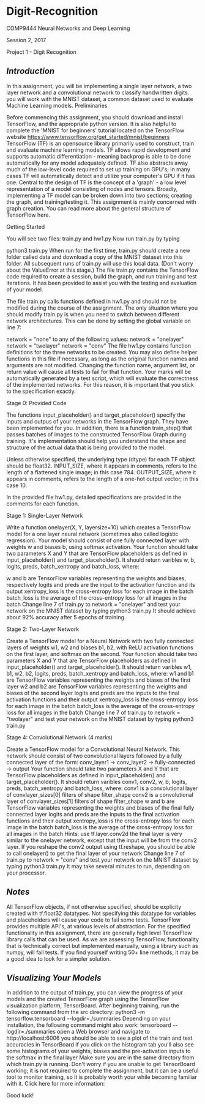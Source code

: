 # Digit-Recognition

COMP9444 Neural Networks and Deep Learning

Session 2, 2017

Project 1 - Digit Recognition

## _Introduction_

In this assignment, you will be implementing a single layer network, a two layer network and a convolutional network to classify handwritten digits. you will work with the MNIST dataset, a common dataset used to evaluate Machine Learning models.
Preliminaries

Before commencing this assignment, you should download and install TensorFlow, and the appropriate python version. It is also helpful to complete the 'MNIST for beginners' tutorial located on the TensorFlow website https://www.tensorflow.org/get_started/mnist/beginners
TensorFlow (TF) is an opensource library primarily used to construct, train and evaluate machine learning models. TF allows rapid development and supports automatic differentiation - meaning backprop is able to be done automatically for any model adequately defined. TF also abstracts away much of the low-level code required to set up training on GPU's; in many cases TF will automatically detect and utilize your computer's GPU if it has one. Central to the design of TF is the concept of a 'graph' - a low level representation of a model consisting of nodes and tensors. Broadly, implementing a TF model can be broken down into two sections; creating the graph, and training/testing it. This assignment is mainly concerned with graph creation. You can read more about the general structure of TensorFlow here.

Getting Started

You will see two files: train.py  and  hw1.py
Now run  train.py  by typing

python3 train.py
When run for the first time,  train.py  should create a new folder called  data  and download a copy of the MNIST dataset into this folder. All subsequent runs of  train.py  will use this local data. (Don't worry about the  ValueError  at this stage.)
The file  train.py  contains the TensorFlow code required to create a session, build the graph, and run training and test iterations. It has been provided to assist you with the testing and evaluation of your model. 

The file  train.py  calls functions defined in hw1.py  and should not be modified during the course of the assignment.  The only situation where you should modify  train.py  is when you need to switch between different network architectures. This can be done by setting the global variable on line 7:

network = "none"
to any of the following values:
network = "onelayer"
network = "twolayer"
network = "conv"
The file  hw1.py  contains function definitions for the three networks to be created. You may also define helper functions in this file if necessary, as long as the original function names and arguments are not modified. Changing the function name, argument list, or return value will cause all tests to fail for that function. Your marks will be automatically generated by a test script, which will evaluate the correctness of the implemented networks. For this reason, it is important that you stick to the specification exactly. 

Stage 0: Provided Code

The functions  input_placeholder()  and target_placeholder()  specify the inputs and outpus of your networks in the TensorFlow graph. They have been implemented for you.
In addition, there is a function  train_step()  that passes batches of images to the constructed TensorFlow Graph during training. It's implementation should help you understand the shape and structure of the actual data that is being provided to the model.

Unless otherwise specified, the underlying type (dtype) for each TF object should be  float32.  INPUT_SIZE, where it appears in comments, refers to the length of a flattened single image; in this case 784.  OUTPUT_SIZE, where it appears in comments, refers to the length of a one-hot output vector; in this case 10.

In the provided file  hw1.py, detailed specifications are provided in the comments for each function.

Stage 1: Single-Layer Network

Write a function  onelayer(X, Y, layersize=10)  which creates a TensorFlow model for a one layer neural network (sometimes also called logistic regression). Your model should consist of one fully connected layer with weights w  and biases  b, using softmax activation.
Your function should take two parameters  X  and  Y that are TensorFlow placeholders as defined in  input_placeholder()  and target_placeholder(). It should return varibles  w, b, logits, preds, batch_xentropy  and  batch_loss, where:

 w  and  b  are TensorFlow variables representing the weights and biases, respectively
 logits  and  preds  are the input to the activation function and its output
 xentropy_loss  is the cross-entropy loss for each image in the batch
 batch_loss  is the average of the cross-entropy loss for all images in the batch
Change line 7 of  train.py  to network = "onelayer" and test your network on the MNIST dataset by typing
python3 train.py
It should achieve about 92% accuracy after 5 epochs of training.


Stage 2: Two-Layer Network 

Create a TensorFlow model for a Neural Network with two fully connected layers of weights  w1, w2  and biases  b1, b2, with ReLU activation functions on the first layer, and softmax on the second. Your function should take two parameters  X  and  Y that are TensorFlow placeholders as defined in  input_placeholder()  and target_placeholder(). It should return varibles  w1, b1, w2, b2, logits, preds, batch_xentropy  and  batch_loss, where:
 w1  and  b1  are TensorFlow variables representing the weights and biases of the first layer
 w2  and  b2  are TensorFlow variables representing the weights and biases of the second layer
 logits  and  preds  are the inputs to the final activation functions and their output
 xentropy_loss  is the cross-entropy loss for each image in the batch
 batch_loss  is the average of the cross-entropy loss for all images in the batch
Change line 7 of  train.py  to network = "twolayer" and test your network on the MNIST dataset by typing
python3 train.py

Stage 4: Convolutional Network (4 marks)

Create a TensorFlow model for a Convolutional Neural Network. This network should consist of two convolutional layers followed by a fully connected layer of the form:
conv_layer1 → conv_layer2 → fully-connected → output
Your function should take two parameters  X  and  Y that are TensorFlow placeholders as defined in  input_placeholder()  and target_placeholder(). It should return varibles  conv1, conv2, w, b, logits, preds, batch_xentropy  and  batch_loss, where:
 conv1  is a convolutional layer of  convlayer_sizes[0]  filters of shape  filter_shape
 conv2  is a convolutional layer of  convlayer_sizes[1]  filters of shape  filter_shape
 w  and  b  are TensorFlow variables representing the weights and biases of the final fully connected layer
 logits  and  preds  are the inputs to the final activation functions and their output
 xentropy_loss  is the cross-entropy loss for each image in the batch
 batch_loss  is the average of the cross-entropy loss for all images in the batch
Hints:
use tf.layer.conv2d
the final layer is very similar to the  onelayer  network, except that the input will be from the  conv2  layer. If you reshape the  conv2  output using  tf.reshape, you should be able to call  onelayer()  to get the final layer of your network
Change line 7 of  train.py  to network = "conv" and test your network on the MNIST dataset by typing
python3 train.py
It may take several minutes to run, depending on your processor.

## _Notes_

All TensorFlow objects, if not otherwise specified, should be explicity created with  tf.float32  datatypes. Not specifying this datatype for variables and placeholders will cause your code to fail some tests.
TensorFlow provides multiple API's, at various levels of abstraction. For the specified functionality in this assignment, there are generally high level TensorFlow library calls that can be used. As we are assessing TensorFlow, functionality that is technically correct but implemented manually, using a library such as  numpy, will fail tests. If you find yourself writing 50+ line methods, it may be a good idea to look for a simpler solution.

## _Visualizing Your Models_

In addition to the output of  train.py, you can view the progress of your models and the created TensorFlow graph using the TensorFlow visualization platform, TensorBoard. After beginning training, run the following command from the src directory:
python3 -m tensorflow.tensorboard --logdir=./summaries
Depending on your installation, the following command might also work:
tensorboard --logdir=./summaries
open a Web browser and navigate to  http://localhost:6006
you should be able to see a plot of the train and test accuracies in TensorBoard
if you click on the histogram tab you'll also see some histograms of your weights, biases and the pre-activation inputs to the softmax in the final layer
Make sure you are in the same directory from which train.py is running. Don't worry if you are unable to get TensorBoard working; it is not required to complete the assignment, but it can be a useful tool to monitor training, so it is probably worth your while becoming familiar with it. Click here for more information:


Good luck! 
